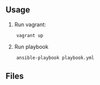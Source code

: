 

## 

## Usage

1. Run vagrant:
```
	vagrant up
```

2. Run playbook
```
	ansible-playbook playbook.yml
```

## Files


